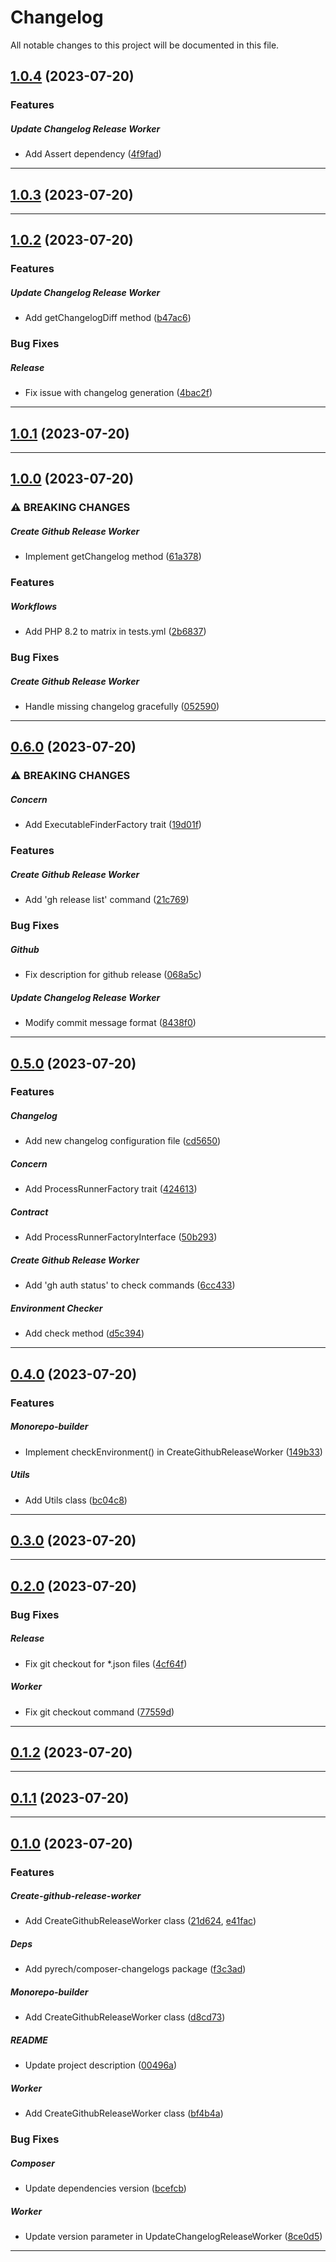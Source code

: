 <!--- BEGIN HEADER -->
# Changelog

All notable changes to this project will be documented in this file.
<!--- END HEADER -->

## [1.0.4](https://github.com/guanguans/monorepo-builder-worker/compare/v0.1.0...v1.0.4) (2023-07-20)

### Features


##### Update Changelog Release Worker

* Add Assert dependency ([4f9fad](https://github.com/guanguans/monorepo-builder-worker/commit/4f9fad68c5f912202a60ff3c1fe2522231c9b1e6))


---

## [1.0.3](https://github.com/guanguans/monorepo-builder-worker/compare/v0.1.0...v1.0.3) (2023-07-20)


---

## [1.0.2](https://github.com/guanguans/monorepo-builder-worker/compare/v0.1.0...v1.0.2) (2023-07-20)

### Features


##### Update Changelog Release Worker

* Add getChangelogDiff method ([b47ac6](https://github.com/guanguans/monorepo-builder-worker/commit/b47ac6bc442904c47ec1127c1edd257b9b66e1cf))

### Bug Fixes


##### Release

* Fix issue with changelog generation ([4bac2f](https://github.com/guanguans/monorepo-builder-worker/commit/4bac2f36b9f109c3683dfe73e6945efe4378e00e))


---

## [1.0.1](https://github.com/guanguans/monorepo-builder-worker/compare/v0.1.0...v1.0.1) (2023-07-20)


---

## [1.0.0](https://github.com/guanguans/monorepo-builder-worker/compare/v0.1.0...v1.0.0) (2023-07-20)

### ⚠ BREAKING CHANGES


##### Create Github Release Worker

* Implement getChangelog method ([61a378](https://github.com/guanguans/monorepo-builder-worker/commit/61a3781ed542d6452d33e930df70d94e77fd06bb))

### Features


##### Workflows

* Add PHP 8.2 to matrix in tests.yml ([2b6837](https://github.com/guanguans/monorepo-builder-worker/commit/2b68377825c238a94d749055d5c9bcaf58fc4687))

### Bug Fixes


##### Create Github Release Worker

* Handle missing changelog gracefully ([052590](https://github.com/guanguans/monorepo-builder-worker/commit/05259039397d8df0acdc92e7f0ad10cdfd603b04))


---

## [0.6.0](https://github.com/guanguans/monorepo-builder-worker/compare/v0.1.0...v0.6.0) (2023-07-20)

### ⚠ BREAKING CHANGES


##### Concern

* Add ExecutableFinderFactory trait ([19d01f](https://github.com/guanguans/monorepo-builder-worker/commit/19d01fa1b6293ec0c352a612f0b62d98bb0d7bd7))

### Features


##### Create Github Release Worker

* Add 'gh release list' command ([21c769](https://github.com/guanguans/monorepo-builder-worker/commit/21c76940197feb22405412bdd6969644b219f5ca))

### Bug Fixes


##### Github

* Fix description for github release ([068a5c](https://github.com/guanguans/monorepo-builder-worker/commit/068a5c4f04e2324e886e0abbbae1b953899be291))

##### Update Changelog Release Worker

* Modify commit message format ([8438f0](https://github.com/guanguans/monorepo-builder-worker/commit/8438f08d0e909601175464ba61885f148c8e26e4))


---

## [0.5.0](https://github.com/guanguans/monorepo-builder-worker/compare/v0.1.0...v0.5.0) (2023-07-20)

### Features


##### Changelog

* Add new changelog configuration file ([cd5650](https://github.com/guanguans/monorepo-builder-worker/commit/cd56507b1d7ccc96b671fe5b196c9156ca71906b))

##### Concern

* Add ProcessRunnerFactory trait ([424613](https://github.com/guanguans/monorepo-builder-worker/commit/424613a2c2ed3567bd4a375171f8f21cce9e0c35))

##### Contract

* Add ProcessRunnerFactoryInterface ([50b293](https://github.com/guanguans/monorepo-builder-worker/commit/50b293318ac45feb4430275c80a1ee13a8bd32f3))

##### Create Github Release Worker

* Add 'gh auth status' to check commands ([6cc433](https://github.com/guanguans/monorepo-builder-worker/commit/6cc433a6a454a13005836bbf6c2f1eeb9694ebec))

##### Environment Checker

* Add check method ([d5c394](https://github.com/guanguans/monorepo-builder-worker/commit/d5c394697835e82d5c79705ce4d843941a0e1b5c))


---

## [0.4.0](https://github.com/guanguans/monorepo-builder-worker/compare/v0.1.0...v0.4.0) (2023-07-20)

### Features


##### Monorepo-builder

* Implement checkEnvironment() in CreateGithubReleaseWorker ([149b33](https://github.com/guanguans/monorepo-builder-worker/commit/149b33cf76df37430e2746d747138247efb61ff0))

##### Utils

* Add Utils class ([bc04c8](https://github.com/guanguans/monorepo-builder-worker/commit/bc04c8c9f0b54c6920ffa1291d7a38a29a543070))


---

## [0.3.0](https://github.com/guanguans/monorepo-builder-worker/compare/v0.1.0...v0.3.0) (2023-07-20)


---

## [0.2.0](https://github.com/guanguans/monorepo-builder-worker/compare/v0.1.0...v0.2.0) (2023-07-20)

### Bug Fixes


##### Release

* Fix git checkout for *.json files ([4cf64f](https://github.com/guanguans/monorepo-builder-worker/commit/4cf64f294475998b927010c5bc0942bf8e542909))

##### Worker

* Fix git checkout command ([77559d](https://github.com/guanguans/monorepo-builder-worker/commit/77559dabb4357869c4a74553f091ec1c9e968192))


---

## [0.1.2](https://github.com/guanguans/monorepo-builder-worker/compare/v0.1.0...v0.1.2) (2023-07-20)


---

## [0.1.1](https://github.com/guanguans/monorepo-builder-worker/compare/v0.1.0...v0.1.1) (2023-07-20)


---

## [0.1.0](https://github.com/guanguans/monorepo-builder-worker/compare/c41a24987f4526791fa7cf8c3bde3343685e98cf...v0.1.0) (2023-07-20)

### Features


##### Create-github-release-worker

* Add CreateGithubReleaseWorker class ([21d624](https://github.com/guanguans/monorepo-builder-worker/commit/21d6242680ff3e3828b9162bcc14b740403387f5), [e41fac](https://github.com/guanguans/monorepo-builder-worker/commit/e41facf1d6519c9765a20a8e6eb6e967f7c74e65))

##### Deps

* Add pyrech/composer-changelogs package ([f3c3ad](https://github.com/guanguans/monorepo-builder-worker/commit/f3c3ad2adff896551ef611376e0caea1cbe3d7b0))

##### Monorepo-builder

* Add CreateGithubReleaseWorker class ([d8cd73](https://github.com/guanguans/monorepo-builder-worker/commit/d8cd737f5c2de393f0843e9be882062a00159b0a))

##### README

* Update project description ([00496a](https://github.com/guanguans/monorepo-builder-worker/commit/00496a5a677937f067bc5997617734d1da96a267))

##### Worker

* Add CreateGithubReleaseWorker class ([bf4b4a](https://github.com/guanguans/monorepo-builder-worker/commit/bf4b4a33a3473f25641a639160afb537885cecca))

### Bug Fixes


##### Composer

* Update dependencies version ([bcefcb](https://github.com/guanguans/monorepo-builder-worker/commit/bcefcb04b93019db3ff09326ab47679afc2319b9))

##### Worker

* Update version parameter in UpdateChangelogReleaseWorker ([8ce0d5](https://github.com/guanguans/monorepo-builder-worker/commit/8ce0d54c79833f514cf6a267eaebf98b2d794d09))


---
